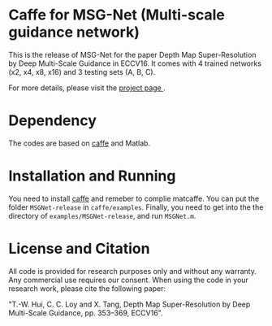 # Caffe for MSG-Net (Multi-scale guidance network)
This is the release of MSG-Net for the paper Depth Map Super-Resolution by Deep Multi-Scale Guidance in ECCV16. It comes with 4 trained networks (x2, x4, x8, x16) and 3 testing sets (A, B, C).

For more details, please visit the <a href="http://mmlab.ie.cuhk.edu.hk/projects/guidance_SR_depth.html">project page </a>.

# Dependency
The codes are based on <a href="https://github.com/BVLC/caffe">caffe</a> and Matlab.

# Installation and Running
You need to install <a href="https://github.com/BVLC/caffe">caffe</a> and remeber to complie matcaffe. You can put the folder <code>MSGNet-release</code> in <code>caffe/examples</code>. Finally, you need to get into the the directory of <code>examples/MSGNet-release</code>, and run <code>MSGNet.m</code>. </li>

# License and Citation
All code is provided for research purposes only and without any warranty. Any commercial use requires our consent. When using the code in your research work, please cite the following paper:

"T.-W. Hui, C. C. Loy and X. Tang, Depth Map Super-Resolution by Deep Multi-Scale Guidance, pp. 353–369, ECCV16".
